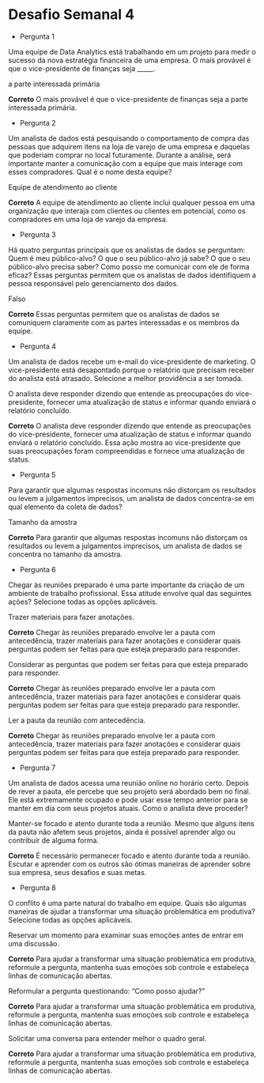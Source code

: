 # Desafio Semanal 4

- Pergunta 1

Uma equipe de Data Analytics está trabalhando em um projeto para medir o sucesso da nova estratégia financeira de uma empresa. O mais provável é que o vice-presidente de finanças seja _____. 

a parte interessada primária

**Correto**
O mais provável é que o vice-presidente de finanças seja a parte interessada primária.

- Pergunta 2

Um analista de dados está pesquisando o comportamento de compra das pessoas que adquirem itens na loja de varejo de uma empresa e daquelas que poderiam comprar no local futuramente. Durante a análise, será importante manter a comunicação com a equipe que mais interage com esses compradores. Qual é o nome desta equipe?

Equipe de atendimento ao cliente

**Correto**
A equipe de atendimento ao cliente inclui qualquer pessoa em uma organização que interaja com clientes ou clientes em potencial, como os compradores em uma loja de varejo da empresa.

- Pergunta 3

Há quatro perguntas principais que os analistas de dados se perguntam: Quem é meu público-alvo? O que o seu público-alvo já sabe? O que o seu público-alvo precisa saber? Como posso me comunicar com ele de forma eficaz? Essas perguntas permitem que os analistas de dados identifiquem a pessoa responsável pelo gerenciamento dos dados.

Falso

**Correto**
Essas perguntas permitem que os analistas de dados se comuniquem claramente com as partes interessadas e os membros da equipe.

- Pergunta 4

Um analista de dados recebe um e-mail do vice-presidente de marketing. O vice-presidente está desapontado porque o relatório que precisam receber do analista está atrasado. Selecione a melhor providência a ser tomada.


O analista deve responder dizendo que entende as preocupações do vice-presidente, fornecer uma atualização de status e informar quando enviará o relatório concluído.

**Correto**
O analista deve responder dizendo que entende as preocupações do vice-presidente, fornecer uma atualização de status e informar quando enviará o relatório concluído. Essa ação mostra ao vice-presidente que suas preocupações foram compreendidas e fornece uma atualização de status.

- Pergunta 5

Para garantir que algumas respostas incomuns não distorçam os resultados ou levem a julgamentos imprecisos, um analista de dados concentra-se em qual elemento da coleta de dados? 

Tamanho da amostra

**Correto**
Para garantir que algumas respostas incomuns não distorçam os resultados ou levem a julgamentos imprecisos, um analista de dados se concentra no tamanho da amostra.

- Pergunta 6

Chegar às reuniões preparado é uma parte importante da criação de um ambiente de trabalho profissional. Essa atitude envolve qual das seguintes ações? Selecione todas as opções aplicáveis.


Trazer materiais para fazer anotações.

**Correto**
Chegar às reuniões preparado envolve ler a pauta com antecedência, trazer materiais para fazer anotações e considerar quais perguntas podem ser feitas para que esteja preparado para responder.

Considerar as perguntas que podem ser feitas para que esteja preparado para responder.

**Correto**
Chegar às reuniões preparado envolve ler a pauta com antecedência, trazer materiais para fazer anotações e considerar quais perguntas podem ser feitas para que esteja preparado para responder.

Ler a pauta da reunião com antecedência.

**Correto**
Chegar às reuniões preparado envolve ler a pauta com antecedência, trazer materiais para fazer anotações e considerar quais perguntas podem ser feitas para que esteja preparado para responder.

- Pergunta 7

Um analista de dados acessa uma reunião online no horário certo. Depois de rever a pauta, ele percebe que seu projeto será abordado bem no final. Ele está extremamente ocupado e pode usar esse tempo anterior para se manter em dia com seus projetos atuais. Como o analista deve proceder?

Manter-se focado e atento durante toda a reunião. Mesmo que alguns itens da pauta não afetem seus projetos, ainda é possível aprender algo ou contribuir de alguma forma.

**Correto**
É necessário permanecer focado e atento durante toda a reunião. Escutar e aprender com os outros são ótimas maneiras de aprender sobre sua empresa, seus desafios e suas metas. 

- Pergunta 8

O conflito é uma parte natural do trabalho em equipe. Quais são algumas maneiras de ajudar a transformar uma situação problemática em produtiva? Selecione todas as opções aplicáveis.


Reservar um momento para examinar suas emoções antes de entrar em uma discussão.

**Correto**
Para ajudar a transformar uma situação problemática em produtiva, reformule a pergunta, mantenha suas emoções sob controle e estabeleça linhas de comunicação abertas.

Reformular a pergunta questionando: “Como posso ajudar?”

**Correto**
Para ajudar a transformar uma situação problemática em produtiva, reformule a pergunta, mantenha suas emoções sob controle e estabeleça linhas de comunicação abertas.

Solicitar uma conversa para entender melhor o quadro geral.

**Correto**
Para ajudar a transformar uma situação problemática em produtiva, reformule a pergunta, mantenha suas emoções sob controle e estabeleça linhas de comunicação abertas.
